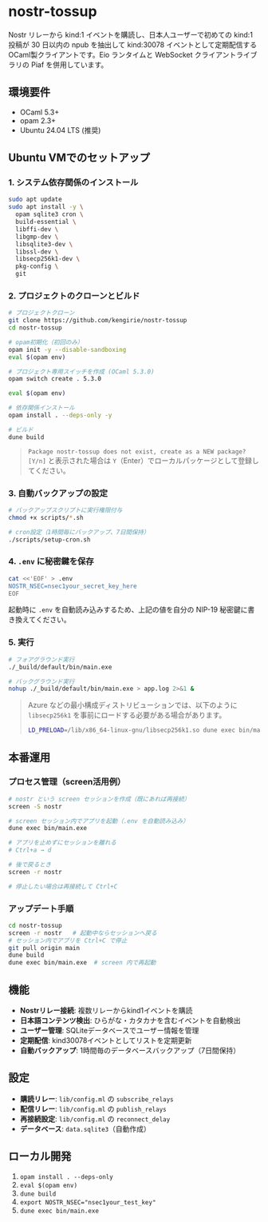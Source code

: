 # nostr-tossup

Nostr リレーから kind:1 イベントを購読し、日本人ユーザーで初めての kind:1 投稿が 30 日以内の npub を抽出して kind:30078 イベントとして定期配信する OCaml製クライアントです。Eio ランタイムと WebSocket クライアントライブラリの Piaf を併用しています。

## 環境要件

- OCaml 5.3+
- opam 2.3+
- Ubuntu 24.04 LTS (推奨)

## Ubuntu VMでのセットアップ

### 1. システム依存関係のインストール
```bash
sudo apt update
sudo apt install -y \
  opam sqlite3 cron \
  build-essential \
  libffi-dev \
  libgmp-dev \
  libsqlite3-dev \
  libssl-dev \
  libsecp256k1-dev \
  pkg-config \
  git
```

### 2. プロジェクトのクローンとビルド
```bash
# プロジェクトクローン
git clone https://github.com/kengirie/nostr-tossup
cd nostr-tossup

# opam初期化（初回のみ）
opam init -y --disable-sandboxing
eval $(opam env)

# プロジェクト専用スイッチを作成 (OCaml 5.3.0)
opam switch create . 5.3.0

eval $(opam env)

# 依存関係インストール
opam install . --deps-only -y

# ビルド
dune build
```

> `Package nostr-tossup does not exist, create as a NEW package? [Y/n]` と表示された場合は `Y`（Enter）でローカルパッケージとして登録してください。

### 3. 自動バックアップの設定
```bash
# バックアップスクリプトに実行権限付与
chmod +x scripts/*.sh

# cron設定（1時間毎にバックアップ、7日間保持）
./scripts/setup-cron.sh
```

### 4. `.env` に秘密鍵を保存
```bash
cat <<'EOF' > .env
NOSTR_NSEC=nsec1your_secret_key_here
EOF
```

起動時に `.env` を自動読み込みするため、上記の値を自分の NIP-19 秘密鍵に書き換えてください。

### 5. 実行
```bash
# フォアグラウンド実行
./_build/default/bin/main.exe

# バックグラウンド実行
nohup ./_build/default/bin/main.exe > app.log 2>&1 &
```

> Azure などの最小構成ディストリビューションでは、以下のように `libsecp256k1` を事前にロードする必要がある場合があります。
> ```bash
> LD_PRELOAD=/lib/x86_64-linux-gnu/libsecp256k1.so dune exec bin/main.exe
> ```

## 本番運用

### プロセス管理（screen活用例）
```bash
# nostr という screen セッションを作成（既にあれば再接続）
screen -S nostr

# screen セッション内でアプリを起動（.env を自動読み込み）
dune exec bin/main.exe

# アプリを止めずにセッションを離れる
# Ctrl+a → d

# 後で戻るとき
screen -r nostr

# 停止したい場合は再接続して Ctrl+C
```

### アップデート手順
```bash
cd nostr-tossup
screen -r nostr   # 起動中ならセッションへ戻る
# セッション内でアプリを Ctrl+C で停止
git pull origin main
dune build
dune exec bin/main.exe  # screen 内で再起動
```

## 機能

- **Nostrリレー接続**: 複数リレーからkind1イベントを購読
- **日本語コンテンツ検出**: ひらがな・カタカナを含むイベントを自動検出
- **ユーザー管理**: SQLiteデータベースでユーザー情報を管理
- **定期配信**: kind30078イベントとしてリストを定期更新
- **自動バックアップ**: 1時間毎のデータベースバックアップ（7日間保持）

## 設定

- **購読リレー**: `lib/config.ml` の `subscribe_relays`
- **配信リレー**: `lib/config.ml` の `publish_relays`
- **再接続設定**: `lib/config.ml` の `reconnect_delay`
- **データベース**: `data.sqlite3`（自動作成）

## ローカル開発

1. `opam install . --deps-only`
2. `eval $(opam env)`
3. `dune build`
4. `export NOSTR_NSEC="nsec1your_test_key"`
5. `dune exec bin/main.exe`
